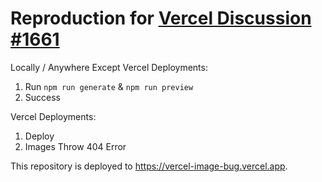 # Reproduction for [Vercel Discussion #1661](https://github.com/orgs/vercel/discussions/1661)

Locally / Anywhere Except Vercel Deployments:

1. Run `npm run generate` & `npm run preview`
2. Success

Vercel Deployments:

1. Deploy
2. Images Throw 404 Error

This repository is deployed to https://vercel-image-bug.vercel.app.
